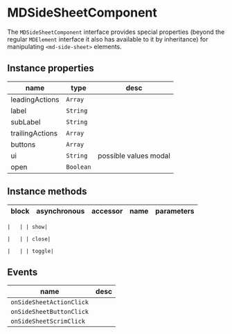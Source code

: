 # MDSideSheetComponent
The `MDSideSheetComponent` interface provides special properties (beyond the regular `MDElement` interface it also has available to it by inheritance) for manipulating `<md-side-sheet>` elements.

## Instance properties

name|type|desc
---|---|---
leadingActions|`Array`|
label|`String`|
subLabel|`String`|
trailingActions|`Array`|
buttons|`Array`|
ui|`String`|possible values modal
open|`Boolean`|

## Instance methods

block| asynchronous | accessor| name| parameters
---| --- | ---| ---| ---

    |   | | show| 

    |   | | close| 

    |   | | toggle| 

## Events

name|desc
---|---
`onSideSheetActionClick`|
`onSideSheetButtonClick`|
`onSideSheetScrimClick`|
